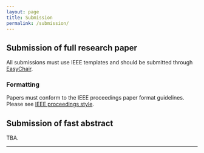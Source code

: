 ```yaml
---
layout: page
title: Submission
permalink: /submission/
---
```


## Submission of full research paper
 
All submissions must use IEEE templates and should be submitted through [EasyChair](http://www.easychair.org/conferences/?conf=iwesep2017).

### Formatting

Papers must conform to the IEEE proceedings paper format guidelines. Please see [IEEE proceedings style](http://www.ieee.org/conferences_events/conferences/publishing/templates.html).

## Submission of fast abstract

TBA.

----